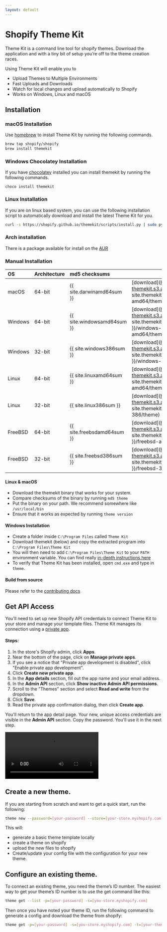 ```yaml
---
layout: default
---
```


# Shopify Theme Kit

Theme Kit is a command line tool for shopify themes. Download the application
and with a tiny bit of setup you’re off to the theme creation races.

Using Theme Kit will enable you to

- Upload Themes to Multiple Environments
- Fast Uploads and Downloads
- Watch for local changes and upload automatically to Shopify
- Works on Windows, Linux and macOS

## Installation

### macOS Installation

Use [homebrew](http://brew.sh/) to install Theme Kit by running the following commands.

```bash
brew tap shopify/shopify
brew install themekit
```

### Windows Chocolatey Installation

If you have [chocolatey](https://chocolatey.org/) installed you can install themekit by running the following commands.

```
choco install themekit
```

### Linux Installation

If you are on linux based system, you can use the following installation script to automatically
download and install the latest Theme Kit for you.

```bash
curl -s https://shopify.github.io/themekit/scripts/install.py | sudo python
```

### Arch installation

There is a package available for install on the [AUR](https://aur.archlinux.org/packages/shopify-themekit-bin)

### Manual Installation

| OS      | Architecture | md5 checksums              |                                                                                                          |
| :------ | :----------- | :------------------------- | :------------------------------------------------------------------------------------------------------- |
| macOS   | 64-bit       | {{ site.darwinamd64sum }}  | [download](https://shopify-themekit.s3.amazonaws.com/{{ site.themekitversion }}/darwin-amd64/theme)      |
| Windows | 64-bit       | {{ site.windowsamd64sum }} | [download](https://shopify-themekit.s3.amazonaws.com/{{ site.themekitversion }}/windows-amd64/theme.exe) |
| Windows | 32-bit       | {{ site.windows386sum }}   | [download](https://shopify-themekit.s3.amazonaws.com/{{ site.themekitversion }}/windows-386/theme.exe)   |
| Linux   | 64-bit       | {{ site.linuxamd64sum }}   | [download](https://shopify-themekit.s3.amazonaws.com/{{ site.themekitversion }}/linux-amd64/theme)       |
| Linux   | 32-bit       | {{ site.linux386sum }}     | [download](https://shopify-themekit.s3.amazonaws.com/{{ site.themekitversion }}/linux-386/theme)         |
| FreeBSD | 64-bit       | {{ site.freebsdamd64sum }} | [download](https://shopify-themekit.s3.amazonaws.com/{{ site.themekitversion }}/freebsd-amd64/theme)     |
| FreeBSD | 32-bit       | {{ site.freebsd386sum }}   | [download](https://shopify-themekit.s3.amazonaws.com/{{ site.themekitversion }}/freebsd-386/theme)       |

#### Linux & macOS

- Download the themekit binary that works for your system.
- Compare checksums of the binary by running `md5 theme`
- Put the binary on your path. We recommend somewhere like `/usr/local/bin`
- Ensure that it works as expected by running `theme version`

#### Windows Installation

- Create a folder inside `C:\Program Files` called `Theme Kit`
- Download themekit (below) and copy the extracted program into `C:\Program Files\Theme Kit`
- You will then need to add `C:\Program Files\Theme Kit` to your `PATH` environment variable. You can find really [in-depth instructions here](https://helpdeskgeek.com/windows-10/add-windows-path-environment-variable/)
- To verify that Theme Kit has been installed, open `cmd.exe` and type in `theme`.

#### Build from source

Please refer to the [contributing docs](https://github.com/Shopify/themekit/blob/master/.github/CONTRIBUTING.md#developing-themekit)

## Get API Access

You'll need to set up new Shopify API credentials to connect Theme Kit to your store and manage your template files. Theme Kit manages its connection using a [private app](https://shopify.dev/concepts/apps#private-apps).

#### Steps:

1. In the store's Shopify admin, click **Apps**.
1. Near the bottom of the page, click on **Manage private apps**.
1. If you see a notice that "Private app development is disabled", click "Enable
   private app development".
1. Click **Create new private app**.
1. In the **App details** section, fill out the app name and your email address.
1. In the **Admin API** section, click **Show inactive Admin API permissions**.
1. Scroll to the "Themes" section and select **Read and write** from the dropdown.
1. Click **Save**.
1. Read the private app confirmation dialog, then click **Create app**.

You'll return to the app detail page. Your new, unique access credentials are visible in the **Admin API** section. Copy the password. You'll use it in the next step.

<video src="https://screenshot.click/themekit-private-app-setup-1000p15-192kbps.mp4" style="max-width: 100%" loop autoplay>Sorry, your browser doesn't support embedded video.</video>

## Create a new theme.

If you are starting from scratch and want to get a quick start, run the following:

```bash
theme new --password=[your-password] --store=[your-store.myshopify.com] --name=[theme name]
```

This will:

- generate a basic theme template locally
- create a theme on shopify
- upload the new files to shopify
- Create/update your config file with the configuration for your new theme.

## Configure an existing theme.

To connect an existing theme, you need the theme’s ID number. The easiest way to
get your theme’s ID number is to use the get command like this:

```bash
theme get --list -p=[your-password] -s=[you-store.myshopify.com]
```

Then once you have noted your theme ID, run the following command to generate a
config and download the theme from shopify:

```bash
theme get -p=[your-password] -s=[you-store.myshopify.com] -t=[your-theme-id]
```
